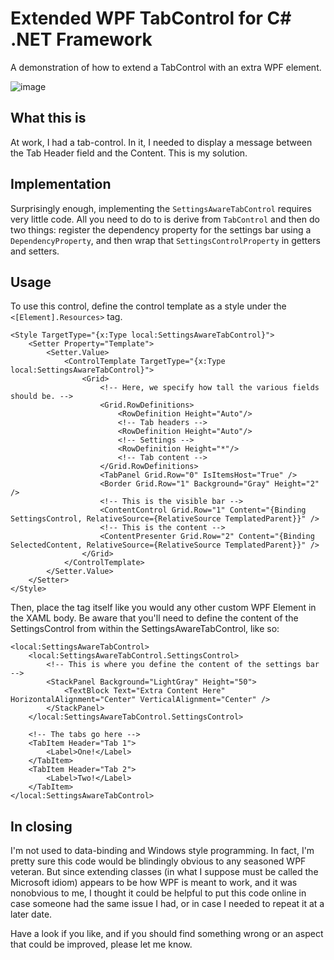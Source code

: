 # Extended WPF TabControl for C# .NET Framework
A demonstration of how to extend a TabControl with an extra WPF element.

![image](https://github.com/ObstetrixBear/wpf-framework-extend-tab-control/assets/129376193/750e6373-9ffd-4c01-8ca8-f29bbc473e6b)

## What this is
At work, I had a tab-control. In it, I needed to display a message between the Tab Header field and the Content. This is my solution.

## Implementation

Surprisingly enough, implementing the `SettingsAwareTabControl` requires very little code. All you need to do to is derive from `TabControl` and then do two things: register the dependency property for the settings bar using a `DependencyProperty`, and then wrap that `SettingsControlProperty` in getters and setters. 

## Usage 

To use this control, define the control template as a style under the `<[Element].Resources>` tag.

```XAML
<Style TargetType="{x:Type local:SettingsAwareTabControl}">
    <Setter Property="Template">
        <Setter.Value>
            <ControlTemplate TargetType="{x:Type local:SettingsAwareTabControl}">
                <Grid>
                    <!-- Here, we specify how tall the various fields should be. -->
                    <Grid.RowDefinitions>
                        <RowDefinition Height="Auto"/>
                        <!-- Tab headers -->
                        <RowDefinition Height="Auto"/>
                        <!-- Settings -->
                        <RowDefinition Height="*"/>
                        <!-- Tab content -->
                    </Grid.RowDefinitions>
                    <TabPanel Grid.Row="0" IsItemsHost="True" />
                    <Border Grid.Row="1" Background="Gray" Height="2" />
                    <!-- This is the visible bar -->
                    <ContentControl Grid.Row="1" Content="{Binding SettingsControl, RelativeSource={RelativeSource TemplatedParent}}" />
                    <!-- This is the content -->
                    <ContentPresenter Grid.Row="2" Content="{Binding SelectedContent, RelativeSource={RelativeSource TemplatedParent}}" />
                </Grid>
            </ControlTemplate>
        </Setter.Value>
    </Setter>
</Style>
```

Then, place the tag itself like you would any other custom WPF Element in the XAML body. Be aware that you'll need to define the content of the SettingsControl from within the SettingsAwareTabControl, like so:

```XAML
<local:SettingsAwareTabControl>
    <local:SettingsAwareTabControl.SettingsControl>
        <!-- This is where you define the content of the settings bar -->
        <StackPanel Background="LightGray" Height="50">
            <TextBlock Text="Extra Content Here" HorizontalAlignment="Center" VerticalAlignment="Center" />
        </StackPanel>
    </local:SettingsAwareTabControl.SettingsControl>

    <!-- The tabs go here -->
    <TabItem Header="Tab 1">
        <Label>One!</Label>
    </TabItem>
    <TabItem Header="Tab 2">
        <Label>Two!</Label>
    </TabItem>
</local:SettingsAwareTabControl>
```


## In closing
I'm not used to data-binding and Windows style programming. In fact, I'm pretty sure this code would be blindingly obvious to any seasoned WPF veteran. But since extending classes (in what I suppose must be called the Microsoft idiom) appears to be how WPF is meant to work, and it was nonobvious to me, I thought it could be helpful to put this code online in case someone had the same issue I had, or in case I needed to repeat it at a later date. 

Have a look if you like, and if you should find something wrong or an aspect that could be improved, please let me know. 
